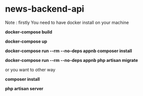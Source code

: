 # news-backend-api

Note : firstly You need to have docker install on your machine

<p><b>docker-compose build</b></p>

<p><b>docker-compose up</b></p>

<p><b>docker-compose run --rm --no-deps appnb composer install</b></p>

<p><b>docker-compose run --rm --no-deps appnb php artisan migrate</b></p>

or you want to other way 

<p><b>composer install</b></p>

<p><b>php artisan server</b></p>

